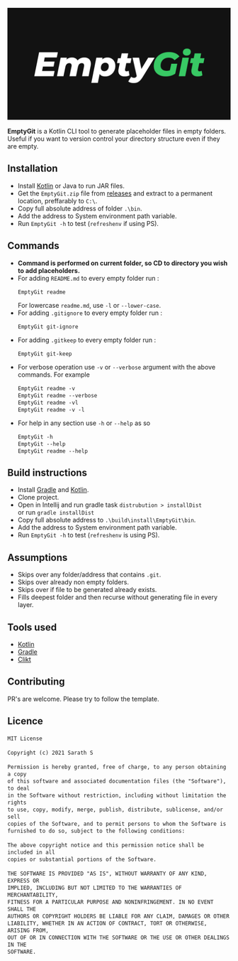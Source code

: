 ![](./EmptyGit.png)  

**EmptyGit** is a Kotlin CLI tool to generate placeholder files in empty folders.  
Useful if you want to version control your directory structure even if they are empty.

## Installation

* Install [Kotlin](https://kotlinlang.org/) or Java to run JAR files.
* Get the `EmptyGit.zip` file from [releases](https://github.com/Sharkaboi/EmptyGit/releases) and extract to a permanent location, preffarably to `C:\`.
* Copy full absolute address of folder `.\bin`.
* Add the address to System environment path variable.
* Run `EmptyGit -h` to test (`refreshenv` if using PS).

## Commands
- **Command is performed on current folder, so CD to directory you wish to add placeholders.**  
- For adding `README.md` to every empty folder run :   
    ```
    EmptyGit readme
    ```
  For lowercase `readme.md`, use `-l` or `--lower-case`.
- For adding `.gitignore` to every empty folder run :   
    ```
    EmptyGit git-ignore
    ```
- For adding `.gitkeep` to every empty folder run :   
    ```
    EmptyGit git-keep
    ```
- For verbose operation use `-v` or `--verbose` argument with the above commands. 
  For example  
    ```
    EmptyGit readme -v
    EmptyGit readme --verbose
    EmptyGit readme -vl
    EmptyGit readme -v -l
    ```
- For help in any section use `-h` or `--help` as so  
    ```
    EmptyGit -h
    EmptyGit --help
    EmptyGit readme --help
    ```
  
## Build instructions
- Install [Gradle](https://gradle.org/) and [Kotlin](https://kotlinlang.org/).
- Clone project.
- Open in Intellij and run gradle task `distrubution > installDist`   
  or run `gradle installDist`
- Copy full absolute address to `.\build\install\EmptyGit\bin`.
- Add the address to System environment path variable.
- Run `EmptyGit -h` to test (`refreshenv` is using PS).

## Assumptions
- Skips over any folder/address that contains `.git`.
- Skips over already non empty folders.
- Skips over if file to be generated already exists.
- Fills deepest folder and then recurse without generating file in every layer.

## Tools used
- [Kotlin](https://kotlinlang.org/)
- [Gradle](https://gradle.org/)
- [Clikt](https://ajalt.github.io/clikt/)

## Contributing
PR's are welcome. Please try to follow the template.

## Licence
```
MIT License

Copyright (c) 2021 Sarath S

Permission is hereby granted, free of charge, to any person obtaining a copy
of this software and associated documentation files (the "Software"), to deal
in the Software without restriction, including without limitation the rights
to use, copy, modify, merge, publish, distribute, sublicense, and/or sell
copies of the Software, and to permit persons to whom the Software is
furnished to do so, subject to the following conditions:

The above copyright notice and this permission notice shall be included in all
copies or substantial portions of the Software.

THE SOFTWARE IS PROVIDED "AS IS", WITHOUT WARRANTY OF ANY KIND, EXPRESS OR
IMPLIED, INCLUDING BUT NOT LIMITED TO THE WARRANTIES OF MERCHANTABILITY,
FITNESS FOR A PARTICULAR PURPOSE AND NONINFRINGEMENT. IN NO EVENT SHALL THE
AUTHORS OR COPYRIGHT HOLDERS BE LIABLE FOR ANY CLAIM, DAMAGES OR OTHER
LIABILITY, WHETHER IN AN ACTION OF CONTRACT, TORT OR OTHERWISE, ARISING FROM,
OUT OF OR IN CONNECTION WITH THE SOFTWARE OR THE USE OR OTHER DEALINGS IN THE
SOFTWARE.

``` 

